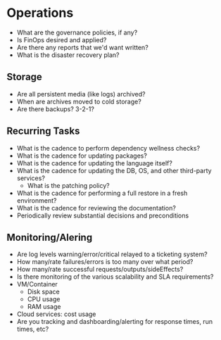 # Operations

- What are the governance policies, if any?
- Is FinOps desired and applied?
- Are there any reports that we'd want written?
- What is the disaster recovery plan?

## Storage

- Are all persistent media (like logs) archived?
- When are archives moved to cold storage?
- Are there backups? 3-2-1?

## Recurring Tasks

- What is the cadence to perform dependency wellness checks?
- What is the cadence for updating packages?
- What is the cadence for updating the language itself?
- What is the cadence for updating the DB, OS, and other third-party services?
    - What is the patching policy?
- What is the cadence for performing a full restore in a fresh environment?
- What is the cadence for reviewing the documentation?
- Periodically review substantial decisions and preconditions

## Monitoring/Alering

- Are log levels warning/error/critical relayed to a ticketing system?
- How many/rate failures/errors is too many over what period?
- How many/rate successful requests/outputs/sideEffects?
- Is there monitoring of the various scalability and SLA requirements?
- VM/Container
    - Disk space
    - CPU usage
    - RAM usage
- Cloud services: cost usage
- Are you tracking and dashboarding/alerting for response times, run times, etc?

